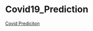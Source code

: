 # Covid19_Prediction

[Covid Prediciton](https://www.cdc.gov/dotw/covid-19/images/main_928px.jpg?_=48481)
